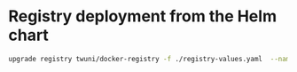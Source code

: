 # Registry deployment from the Helm chart

```bash
upgrade registry twuni/docker-registry -f ./registry-values.yaml  --namespace=registry --create-namespace
```
